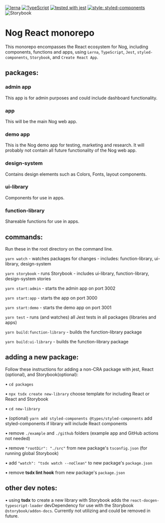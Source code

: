 [![lerna](https://img.shields.io/badge/maintained%20with-lerna-cc00ff.svg)](https://lerna.js.org/)
[![TypeScript](https://badges.frapsoft.com/typescript/code/typescript.svg?v=101)](https://github.com/ellerbrock/typescript-badges/)
[![tested with jest](https://img.shields.io/badge/tested_with-jest-99424f.svg)](https://github.com/facebook/jest)
[![style: styled-components](https://img.shields.io/badge/style-%F0%9F%92%85%20styled--components-orange.svg?colorB=daa357&colorA=db748e)](https://github.com/styled-components/styled-components)
![Storybook](https://cdn.jsdelivr.net/gh/storybookjs/brand@master/badge/badge-storybook.svg)

# Nog React monorepo

This monorepo encompasses the React ecosystem for Nog, including components, functions and apps, using `Lerna`, `TypeScript`, `Jest`, `styled-components`, `Storybook`, and `Create React App`.

## packages:

### admin app

This app is for admin purposes and could include dashboard functionality.

### app

This will be the main Nog web app.

### demo app

This is the Nog demo app for testing, marketing and research. It will probably not contain all future functionality of the Nog web app.

### design-system

Contains design elements such as Colors, Fonts, layout components.

### ui-library

Components for use in apps.

### function-library

Shareable functions for use in apps.

## commands:

Run these in the root directory on the command line.

`yarn watch` - watches packages for changes - includes: function-library, ui-library, design-system

`yarn storybook` - runs Storybook - includes ui-library, function-library, design-system stories

`yarn start:admin` - starts the admin app on port 3002

`yarn start:app` - starts the app on port 3000

`yarn start:demo` - starts the demo app on port 3001

`yarn test` - runs (and watches) all Jest tests in all packages (libraries and apps)

`yarn build:function-library` - builds the function-library package

`yarn build:ui-library` - builds the function-library package

## adding a new package:

Follow these instructions for adding a non-CRA package with jest, React (optional), and Storybook(optional):

• `cd packages`

• `npx tsdx create new-library` choose template for including React or React and Storybook

• `cd new-library`

• (optional) `yarn add styled-components @types/styled-components` add styled-components if library will include React components

• remove `./example` and `./github` folders (example app and GitHub actions not needed)

• remove `"rootDir": "./src"` from new package's `tsconfig.json` (for running global Storybook)

• add `"watch": "tsdx watch --noClean"` to new package's `package.json`

• remove **tsdx lint hook** from new package's `package.json`

## other dev notes:

• using **tsdx** to create a new library with Storybook adds the `react-docgen-typescript-loader` devDependency for use with the Storybook `@storybook/addon-docs`. Currently not utilizing and could be removed in future.
